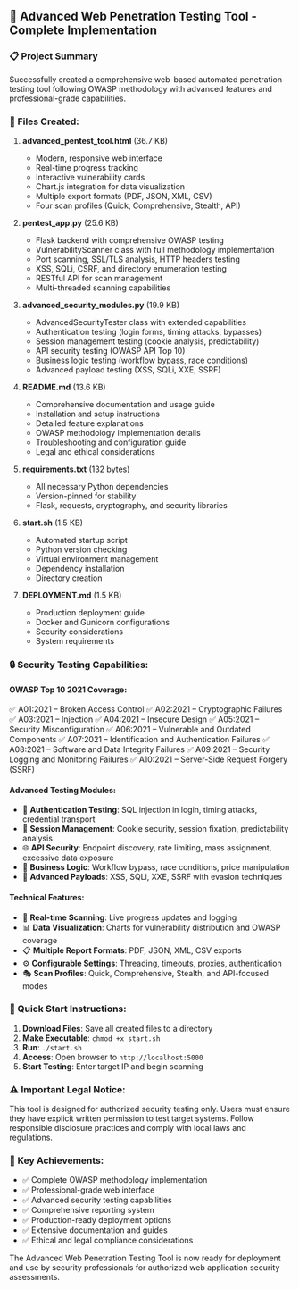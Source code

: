 ## 🎉 Advanced Web Penetration Testing Tool - Complete Implementation

### 📋 Project Summary
Successfully created a comprehensive web-based automated penetration testing tool following OWASP methodology with advanced features and professional-grade capabilities.

### 📁 Files Created:

1. **advanced_pentest_tool.html** (36.7 KB)
   - Modern, responsive web interface
   - Real-time progress tracking
   - Interactive vulnerability cards
   - Chart.js integration for data visualization
   - Multiple export formats (PDF, JSON, XML, CSV)
   - Four scan profiles (Quick, Comprehensive, Stealth, API)

2. **pentest_app.py** (25.6 KB)
   - Flask backend with comprehensive OWASP testing
   - VulnerabilityScanner class with full methodology implementation
   - Port scanning, SSL/TLS analysis, HTTP headers testing
   - XSS, SQLi, CSRF, and directory enumeration testing
   - RESTful API for scan management
   - Multi-threaded scanning capabilities

3. **advanced_security_modules.py** (19.9 KB)
   - AdvancedSecurityTester class with extended capabilities
   - Authentication testing (login forms, timing attacks, bypasses)
   - Session management testing (cookie analysis, predictability)
   - API security testing (OWASP API Top 10)
   - Business logic testing (workflow bypass, race conditions)
   - Advanced payload testing (XSS, SQLi, XXE, SSRF)

4. **README.md** (13.6 KB)
   - Comprehensive documentation and usage guide
   - Installation and setup instructions
   - Detailed feature explanations
   - OWASP methodology implementation details
   - Troubleshooting and configuration guide
   - Legal and ethical considerations

5. **requirements.txt** (132 bytes)
   - All necessary Python dependencies
   - Version-pinned for stability
   - Flask, requests, cryptography, and security libraries

6. **start.sh** (1.5 KB)
   - Automated startup script
   - Python version checking
   - Virtual environment management
   - Dependency installation
   - Directory creation

7. **DEPLOYMENT.md** (1.5 KB)
   - Production deployment guide
   - Docker and Gunicorn configurations
   - Security considerations
   - System requirements

### 🔒 Security Testing Capabilities:

#### OWASP Top 10 2021 Coverage:
✅ A01:2021 – Broken Access Control
✅ A02:2021 – Cryptographic Failures
✅ A03:2021 – Injection
✅ A04:2021 – Insecure Design
✅ A05:2021 – Security Misconfiguration
✅ A06:2021 – Vulnerable and Outdated Components
✅ A07:2021 – Identification and Authentication Failures
✅ A08:2021 – Software and Data Integrity Failures
✅ A09:2021 – Security Logging and Monitoring Failures
✅ A10:2021 – Server-Side Request Forgery (SSRF)

#### Advanced Testing Modules:
- 🔐 **Authentication Testing**: SQL injection in login, timing attacks, credential transport
- 🍪 **Session Management**: Cookie security, session fixation, predictability analysis
- 🌐 **API Security**: Endpoint discovery, rate limiting, mass assignment, excessive data exposure
- 💼 **Business Logic**: Workflow bypass, race conditions, price manipulation
- 🎯 **Advanced Payloads**: XSS, SQLi, XXE, SSRF with evasion techniques

#### Technical Features:
- 🚀 **Real-time Scanning**: Live progress updates and logging
- 📊 **Data Visualization**: Charts for vulnerability distribution and OWASP coverage
- 📋 **Multiple Report Formats**: PDF, JSON, XML, CSV exports
- ⚙️ **Configurable Settings**: Threading, timeouts, proxies, authentication
- 🎭 **Scan Profiles**: Quick, Comprehensive, Stealth, and API-focused modes

### 🚀 Quick Start Instructions:

1. **Download Files**: Save all created files to a directory
2. **Make Executable**: `chmod +x start.sh`
3. **Run**: `./start.sh`
4. **Access**: Open browser to `http://localhost:5000`
5. **Start Testing**: Enter target IP and begin scanning

### ⚠️ Important Legal Notice:
This tool is designed for authorized security testing only. Users must ensure they have explicit written permission to test target systems. Follow responsible disclosure practices and comply with local laws and regulations.

### 🎯 Key Achievements:
- ✅ Complete OWASP methodology implementation
- ✅ Professional-grade web interface
- ✅ Advanced security testing capabilities
- ✅ Comprehensive reporting system
- ✅ Production-ready deployment options
- ✅ Extensive documentation and guides
- ✅ Ethical and legal compliance considerations

The Advanced Web Penetration Testing Tool is now ready for deployment and use by security professionals for authorized web application security assessments.